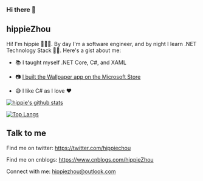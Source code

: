 ### Hi there 👋

<!--
**hippieZhou/hippieZhou** is a ✨ _special_ ✨ repository because its `README.md` (this file) appears on your GitHub profile.

Here are some ideas to get you started:

- 🔭 I’m currently working on ...
- 🌱 I’m currently learning ...
- 👯 I’m looking to collaborate on ...
- 🤔 I’m looking for help with ...
- 💬 Ask me about ...
- 📫 How to reach me: ...
- 😄 Pronouns: ...
- ⚡ Fun fact: ...
-->

## hippieZhou

Hi! I'm hippie 🙋🏽‍♂️. By day I'm a software engineer, and by night I learn .NET Technology Stack 🙌🏽. Here's a gist about me:

* 📚 I taught myself .NET Core, C#, and XAML
* 📷 [I built the Wallpaper app on the Microsoft Store](https://www.microsoft.com/en-us/p/attention-for-uwp/9nc82mfx4btz)

* 😅 I like C# as I love ❤️

[![hippie's github stats](https://github-readme-stats.vercel.app/api?username=hippiezhou)](https://github.com/anuraghazra/github-readme-stats)

[![Top Langs](https://github-readme-stats.vercel.app/api/top-langs/?username=hippiezhou&layout=compact)](https://github.com/hippiezhou/github-readme-stats)

## Talk to me
Find me on twitter: https://twitter.com/hippiechou

Find me on cnblogs: https://www.cnblogs.com/hippieZhou

Connect with me: [hippiezhou@outlook.com](mailto:hippiezhou@outlook.com)
